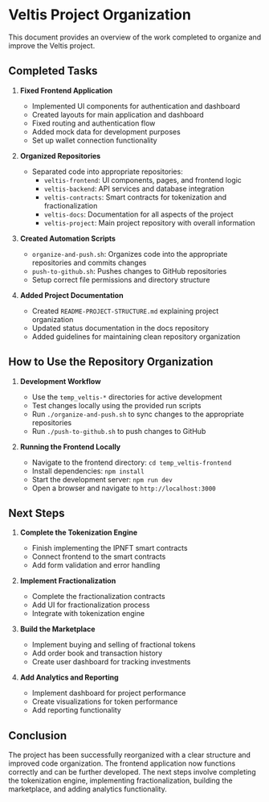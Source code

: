 # Veltis Project Organization

This document provides an overview of the work completed to organize and improve the Veltis project.

## Completed Tasks

1. **Fixed Frontend Application**
   - Implemented UI components for authentication and dashboard
   - Created layouts for main application and dashboard
   - Fixed routing and authentication flow
   - Added mock data for development purposes
   - Set up wallet connection functionality

2. **Organized Repositories**
   - Separated code into appropriate repositories:
     - `veltis-frontend`: UI components, pages, and frontend logic
     - `veltis-backend`: API services and database integration
     - `veltis-contracts`: Smart contracts for tokenization and fractionalization
     - `veltis-docs`: Documentation for all aspects of the project
     - `veltis-project`: Main project repository with overall information

3. **Created Automation Scripts**
   - `organize-and-push.sh`: Organizes code into the appropriate repositories and commits changes
   - `push-to-github.sh`: Pushes changes to GitHub repositories
   - Setup correct file permissions and directory structure

4. **Added Project Documentation**
   - Created `README-PROJECT-STRUCTURE.md` explaining project organization
   - Updated status documentation in the docs repository
   - Added guidelines for maintaining clean repository organization

## How to Use the Repository Organization

1. **Development Workflow**
   - Use the `temp_veltis-*` directories for active development
   - Test changes locally using the provided run scripts
   - Run `./organize-and-push.sh` to sync changes to the appropriate repositories
   - Run `./push-to-github.sh` to push changes to GitHub

2. **Running the Frontend Locally**
   - Navigate to the frontend directory: `cd temp_veltis-frontend`
   - Install dependencies: `npm install`
   - Start the development server: `npm run dev`
   - Open a browser and navigate to `http://localhost:3000`

## Next Steps

1. **Complete the Tokenization Engine**
   - Finish implementing the IPNFT smart contracts
   - Connect frontend to the smart contracts
   - Add form validation and error handling

2. **Implement Fractionalization**
   - Complete the fractionalization contracts
   - Add UI for fractionalization process
   - Integrate with tokenization engine

3. **Build the Marketplace**
   - Implement buying and selling of fractional tokens
   - Add order book and transaction history
   - Create user dashboard for tracking investments

4. **Add Analytics and Reporting**
   - Implement dashboard for project performance
   - Create visualizations for token performance
   - Add reporting functionality

## Conclusion

The project has been successfully reorganized with a clear structure and improved code organization. The frontend application now functions correctly and can be further developed. The next steps involve completing the tokenization engine, implementing fractionalization, building the marketplace, and adding analytics functionality.
